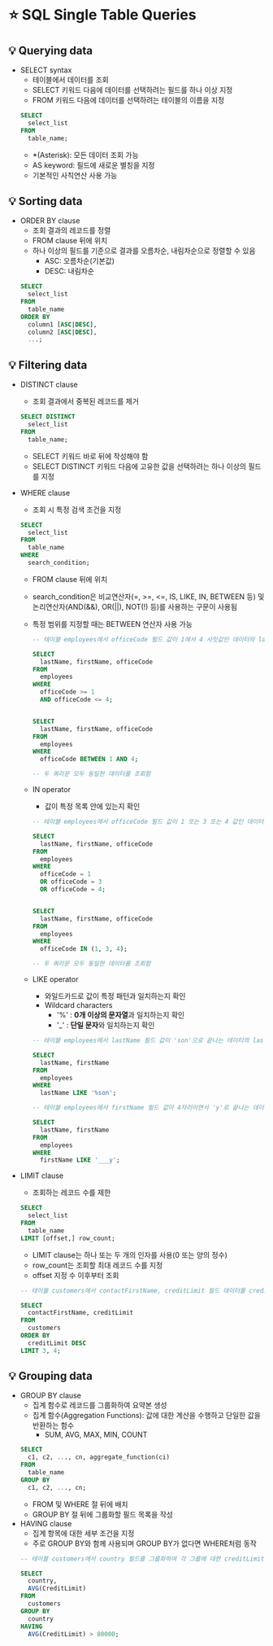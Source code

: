# ⭐ SQL Single Table Queries

## 💡 Querying data
- SELECT syntax
  - 테이블에서 데이터를 조회
  - SELECT 키워드 다음에 데이터를 선택하려는 필드를 하나 이상 지정
  - FROM 키워드 다음에 데이터를 선택하려는 테이블의 이름을 지정
  ```sql
  SELECT
    select_list
  FROM
    table_name;
  ```
  - \*(Asterisk): 모든 데이터 조회 가능
  - AS keyword: 필드에 새로운 별칭을 지정
  - 기본적인 사칙연산 사용 가능

## 💡 Sorting data
- ORDER BY clause
  - 조회 결과의 레코드를 정렬
  - FROM clause 뒤에 위치
  - 하나 이상의 필드를 기준으로 결과를 오름차순, 내림차순으로 정렬할 수 있음
    - ASC: 오름차순(기본값)
    - DESC: 내림차순
  ```sql
  SELECT
    select_list
  FROM
    table_name
  ORDER BY
    column1 [ASC|DESC],
    column2 [ASC|DESC],
    ...;
  ```

## 💡 Filtering data
- DISTINCT clause
  - 조회 결과에서 중복된 레코드를 제거
  ```sql
  SELECT DISTINCT
    select_list
  FROM
    table_name;
  ```
  - SELECT 키워드 바로 뒤에 작성해야 함
  - SELECT DISTINCT 키워드 다음에 고유한 값을 선택하려는 하나 이상의 필드를 지정

- WHERE clause
  - 조회 시 특정 검색 조건을 지정
  ```sql
  SELECT
    select_list
  FROM
    table_name
  WHERE
    search_condition;
  ```

  - FROM clause 뒤에 위치
  - search_condition은 비교연산자(=, >=, <=, IS, LIKE, IN, BETWEEN 등) 및 논리연산자(AND(&&), OR(||), NOT(!) 등)를 사용하는 구문이 사용됨
  - 특정 범위를 지정할 때는 BETWEEN 연산자 사용 가능

    ```sql
    -- 테이블 employees에서 officeCode 필드 값이 1에서 4 사잇값인 데이터의 lastName, firstName, officeCode 조회(1과 4 포함)

    SELECT
      lastName, firstName, officeCode
    FROM
      employees
    WHERE
      officeCode >= 1
      AND officeCode <= 4;


    SELECT
      lastName, firstName, officeCode
    FROM
      employees
    WHERE
      officeCode BETWEEN 1 AND 4;

    -- 두 쿼리문 모두 동일한 데이터를 조회함
    ```

  - IN operator

    - 값이 특정 목록 안에 있는지 확인

    ```sql
    -- 테이블 employees에서 officeCode 필드 값이 1 또는 3 또는 4 값인 데이터의 lastName, firstName, officeCode 조회

    SELECT
      lastName, firstName, officeCode
    FROM
      employees
    WHERE
      officeCode = 1
      OR officeCode = 3
      OR officeCode = 4;


    SELECT
      lastName, firstName, officeCode
    FROM
      employees
    WHERE
      officeCode IN (1, 3, 4);

    -- 두 쿼리문 모두 동일한 데이터를 조회함
    ```

  - LIKE operator

    - 와일드카드로 값이 특정 패턴과 일치하는지 확인
    - Wildcard characters
      - '%' : **0개 이상의 문자열**과 일치하는지 확인
      - '\_' : **단일 문자**와 일치하는지 확인

    ```sql
    -- 테이블 employees에서 lastName 필드 값이 'son'으로 끝나는 데이터의 lastName, firstName 조회

    SELECT
      lastName, firstName
    FROM
      employees
    WHERE
      lastName LIKE '%son';
    ```

    ```sql
    -- 테이블 employees에서 firstName 필드 값이 4자리이면서 'y'로 끝나는 데이터의 lastName, firstName 조회

    SELECT
      lastName, firstName
    FROM
      employees
    WHERE
      firstName LIKE '___y';
    ```

- LIMIT clause

  - 조회하는 레코드 수를 제한

  ```sql
  SELECT
    select_list
  FROM
    table_name
  LIMIT [offset,] row_count;
  ```

  - LIMIT clause는 하나 또는 두 개의 인자를 사용(0 또는 양의 정수)
  - row_count는 조회할 최대 레코드 수를 지정
  - offset 지정 수 이후부터 조회

  ```sql
  -- 테이블 customers에서 contactFirstName, creditLimit 필드 데이터를 creditLimit 기준 내림차순으로 4번째부터 7번째 데이터만 조회

  SELECT
    contactFirstName, creditLimit
  FROM
    customers
  ORDER BY
    creditLimit DESC
  LIMIT 3, 4;
  ```

## 💡 Grouping data
- GROUP BY clause
  - 집계 함수로 레코드를 그룹화하여 요약본 생성
  - 집계 함수(Aggregation Functions): 값에 대한 계산을 수행하고 단일한 값을 반환하는 함수
    - SUM, AVG, MAX, MIN, COUNT
  ```sql
  SELECT
    c1, c2, ..., cn, aggregate_function(ci)
  FROM
    table_name
  GROUP BY
    c1, c2, ..., cn;
  ```
  - FROM 및 WHERE 절 뒤에 배치
  - GROUP BY 절 뒤에 그룹화할 필드 목록을 작성
- HAVING clause
  - 집계 항목에 대한 세부 조건을 지정
  - 주로 GROUP BY와 함께 사용되며 GROUP BY가 없다면 WHERE처럼 동작
  ```sql
  -- 테이블 customers에서 country 필드를 그룹화하여 각 그룹에 대한 creditLimit의 평균값이 80,000을 초과하는 데이터만 조회

  SELECT
    country,
    AVG(CreditLimit)
  FROM
    customers
  GROUP BY
    country
  HAVING
    AVG(CreditLimit) > 80000;
  ```

